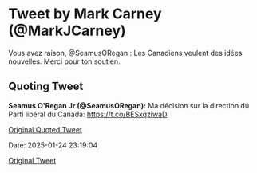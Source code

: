 # Tweet by Mark Carney (@MarkJCarney)

Vous avez raison, @SeamusORegan : Les Canadiens veulent des idées nouvelles. Merci pour ton soutien.

## Quoting Tweet

**Seamus O'Regan Jr (@SeamusORegan):** Ma décision sur la direction du Parti libéral du Canada: https://t.co/BESxqziwaD

[Original Quoted Tweet](https://x.com/SeamusORegan/status/1882830209097044134)

Date: 2025-01-24 23:19:04

[Original Tweet](https://x.com/MarkJCarney/status/1882931152681591277)
